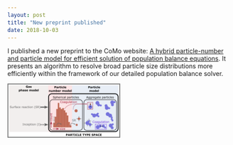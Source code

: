 ```yaml
---
layout: post
title: "New preprint published"
date: 2018-10-03
---
```

<p>
I published a new preprint to the CoMo website: 
<a href="http://como.ceb.cam.ac.uk/index.php?Page=Preprints&No=211">A hybrid particle-number and particle model for efficient solution of population balance equations</a>. 
It presents an algorithm to resolve broad particle size distributions more efficiently 
within the framework of our detailed population balance solver. 
</p>

<div class="wrapper">
  <img src="/images/c4e_preprint_211.png" style="border: 2px solid grey" height=auto width="250" class="left"></img>
</div>
